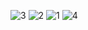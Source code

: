 ![3](https://github.com/sadasas/Landing-Page-Kibarkan/assets/28415907/541afc8c-0d66-4179-94fa-ce8d44982641)
![2](https://github.com/sadasas/Landing-Page-Kibarkan/assets/28415907/ff10149a-2a3f-4345-b707-95a52b171dec)
![1](https://github.com/sadasas/Landing-Page-Kibarkan/assets/28415907/81c2c948-97d3-410c-af1e-b4f0063568b7)
![4](https://github.com/sadasas/Landing-Page-Kibarkan/assets/28415907/9480dfbd-24b9-48cd-9fd5-c965034fa89a)
